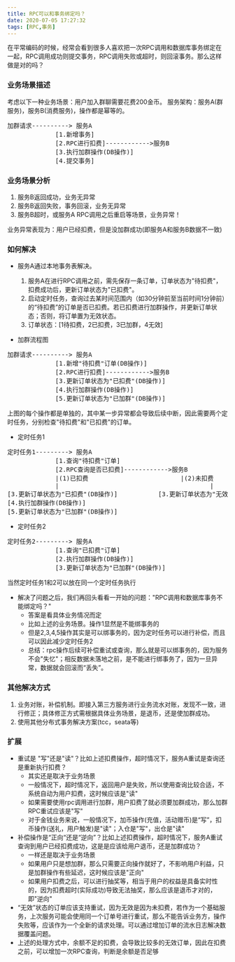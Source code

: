 ```yaml
---
title: RPC可以和事务绑定吗？
date: 2020-07-05 17:27:32
tags: [RPC,事务]
---
```


在平常编码的时候，经常会看到很多人喜欢把一次RPC调用和数据库事务绑定在一起，RPC调用成功则提交事务，RPC调用失败或超时，则回滚事务。那么这样做是对的吗？



### 业务场景描述

考虑以下一种业务场景：用户加入群聊需要花费200金币。
服务架构：服务A(群服务)，服务B(消费服务)，操作都是幂等的。

<pre>
加群请求----------> 服务A
             [1.新增事务]
             [2.RPC进行扣费]------------>服务B
             [3.执行加群操作(DB操作)]
             [4.提交事务]
</pre>

### 业务场景分析

1. 服务B返回成功，业务无异常
2. 服务B返回失败，事务回滚，业务无异常
3. 服务B超时，或服务A RPC调用之后重启等场景，业务异常！

业务异常表现为：用户已经扣费，但是没加群成功(即服务A和服务B数据不一致)

### 如何解决
+ 服务A通过本地事务表解决。
	1. 服务A在进行RPC调用之前，需先保存一条订单，订单状态为"待扣费"，扣费成功后，更新订单状态为"已扣费"。
	2. 启动定时任务，查询过去某时间范围内（如30分钟前至当前时间1分钟前）的“待扣费”的订单是否已扣费。若已扣费进行加群操作，并更新订单状态；否则，将订单置为无效状态。
	3. 订单状态：[1待扣费，2已扣费，3已加群，4无效]

+ 加群流程图
<pre>
加群请求----------> 服务A
             [1.新增"待扣费"订单(DB操作)]
             [2.RPC进行扣费]------------>服务B
             [3.更新订单状态为"已扣费"(DB操作)]
             [4.执行加群操作(DB操作)]
             [5.更新订单状态为"已加群"(DB操作)]
</pre>
上图的每个操作都是单独的，其中某一步异常都会导致后续中断，因此需要两个定时任务，分别检查"待扣费"和"已扣费"的订单。

+ 定时任务1
<pre>
定时任务1---------> 服务A
             [1.查询"待扣费"订单]
             [2.RPC查询是否已扣费]------------>服务B
             |(1)已扣费                         |(2)未扣费
             |                                         |
[3.更新订单状态为"已扣费"(DB操作)]           [3.更新订单状态为"无效"(DB操作)]
[4.执行加群操作(DB操作)]
[5.更新订单状态为"已加群"(DB操作)]             
</pre>

+ 定时任务2
<pre>
定时任务2---------> 服务A
             [1.查询"已扣费"订单]    
             [2.执行加群操作(DB操作)]
             [3.更新订单状态为"已加群"(DB操作)]             
</pre>
当然定时任务1和2可以放在同一个定时任务执行

+ 解决了问题之后，我们再回头看看一开始的问题："RPC调用和数据库事务不能绑定吗？"
   - 答案是看具体业务情况而定
   - 比如上述的业务场景。操作1显然是不能绑事务的
   - 但是2,3,4,5操作其实是可以绑事务的，因为定时任务可以进行补偿，而且可以因此减少定时任务2
   - 总结：rpc操作后续可补偿重试或查询，那么就是可以绑事务的，因为服务不会"失忆"；相反数据未落地之前，是不能进行绑事务了，因为一旦异常，数据就会回滚而“丢失”。

### 其他解决方式
1. 业务对账，补偿机制。即接入第三方服务进行业务流水对账，发现不一致，进行修正；具体修正方式需根据具体业务场景，是退币，还是使加群成功。
2. 使用其他分布式事务解决方案(tcc，seata等)

### 扩展
+ 重试是 "写"还是"读"？比如上述扣费操作，超时情况下，服务A重试是查询还是重新执行扣费？
	- 其实还是取决于业务场景
	- 一般情况下，超时情况下，返回用户是失败，所以使用查询比较合适，不系统自动为用户扣费，这时候应该是"读"
	- 如果需要使用rpc调用进行加群，用户扣费了就必须要加群成功，那么加群RPC重试应该是"写"
	- 对于金钱业务来说，一般情况下，加币操作(充值，活动赠币)是“写”，扣币操作(送礼，用户触发)是"读"；入仓是"写"，出仓是"读"
+ 补偿操作是“正向“还是“逆向”？比如上述扣费操作，超时情况下，服务A重试查询到用户已经扣费成功，这是是应该给用户退币，还是加群成功？
	- 一样还是取决于业务场景
	- 如果用户只是想加群，那么只需要正向操作就好了，不影响用户利益，只是加群操作有些延迟，这时候应该是"正向"
	- 如果用户扣费之后，可以进行抽奖等，相当于用户的权益是具备实时性的，因为扣费超时(实际成功)导致无法抽奖，那么应该是退币才对的，即"逆向"
+ “无效”状态的订单应该支持重试，因为无效是因为未扣费，若作为一个基础服务，上次服务可能会使用同一个订单号进行重试，那么不能告诉业务方，操作失败等，应该作为一个全新的请求处理。可以通过增加订单的流水日志解决数据覆盖问题。
+ 上述的处理方式中，余额不足的扣费，会导致比较多的无效订单，因此在扣费之前，可以增加一次RPC查询，判断是余额是否足够
